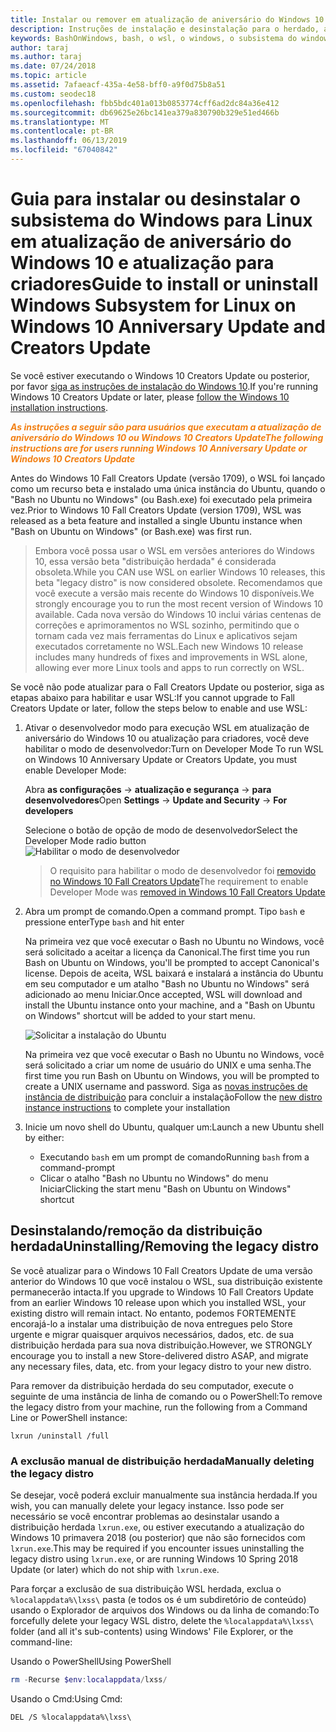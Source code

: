 ```yaml
---
title: Instalar ou remover em atualização de aniversário do Windows 10 ou atualização para criadores
description: Instruções de instalação e desinstalação para o herdado, a distribuição beta em atualização de aniversário do Windows 10 ou atualização para criadores
keywords: BashOnWindows, bash, o wsl, o windows, o subsistema do windows para linux, windowssubsystem, ubuntu, debian, suse, windows 10, herdado, beta, instalar, remover, desinstalar, desinstalar, delete, preterido
author: taraj
ms.author: taraj
ms.date: 07/24/2018
ms.topic: article
ms.assetid: 7afaeacf-435a-4e58-bff0-a9f0d75b8a51
ms.custom: seodec18
ms.openlocfilehash: fbb5bdc401a013b0853774cff6ad2dc84a36e412
ms.sourcegitcommit: db69625e26bc141ea379a830790b329e51ed466b
ms.translationtype: MT
ms.contentlocale: pt-BR
ms.lasthandoff: 06/13/2019
ms.locfileid: "67040842"
---
```

# <a name="guide-to-install-or-uninstall-windows-subsystem-for-linux-on-windows-10-anniversary-update-and-creators-update"></a><span data-ttu-id="cc25c-104">Guia para instalar ou desinstalar o subsistema do Windows para Linux em atualização de aniversário do Windows 10 e atualização para criadores</span><span class="sxs-lookup"><span data-stu-id="cc25c-104">Guide to install or uninstall Windows Subsystem for Linux on Windows 10 Anniversary Update and Creators Update</span></span> 

<span data-ttu-id="cc25c-105">Se você estiver executando o Windows 10 Creators Update ou posterior, por favor [siga as instruções de instalação do Windows 10](install-win10.md).</span><span class="sxs-lookup"><span data-stu-id="cc25c-105">If you're running Windows 10 Creators Update or later, please [follow the Windows 10 installation instructions](install-win10.md).</span></span>

<span data-ttu-id="cc25c-106"><strong><em><span style="color: #f28014">As instruções a seguir são para usuários que executam a atualização de aniversário do Windows 10 ou Windows 10 Creators Update</span></em></strong></span><span class="sxs-lookup"><span data-stu-id="cc25c-106"><strong><em><span style="color: #f28014">The following instructions are for users running Windows 10 Anniversary Update or Windows 10 Creators Update</span></em></strong></span></span>

<span data-ttu-id="cc25c-107">Antes do Windows 10 Fall Creators Update (versão 1709), o WSL foi lançado como um recurso beta e instalado uma única instância do Ubuntu, quando o "Bash no Ubuntu no Windows" (ou Bash.exe) foi executado pela primeira vez.</span><span class="sxs-lookup"><span data-stu-id="cc25c-107">Prior to Windows 10 Fall Creators Update (version 1709), WSL was released as a beta feature and installed a single Ubuntu instance when "Bash on Ubuntu on Windows" (or Bash.exe) was first run.</span></span>

> <span data-ttu-id="cc25c-108">Embora você possa usar o WSL em versões anteriores do Windows 10, essa versão beta "distribuição herdada" é considerada obsoleta.</span><span class="sxs-lookup"><span data-stu-id="cc25c-108">While you CAN use WSL on earlier Windows 10 releases, this beta "legacy distro" is now considered obsolete.</span></span> <span data-ttu-id="cc25c-109">Recomendamos que você execute a versão mais recente do Windows 10 disponíveis.</span><span class="sxs-lookup"><span data-stu-id="cc25c-109">We strongly encourage you to run the most recent version of Windows 10 available.</span></span> <span data-ttu-id="cc25c-110">Cada nova versão do Windows 10 inclui várias centenas de correções e aprimoramentos no WSL sozinho, permitindo que o tornam cada vez mais ferramentas do Linux e aplicativos sejam executados corretamente no WSL.</span><span class="sxs-lookup"><span data-stu-id="cc25c-110">Each new Windows 10 release includes many hundreds of fixes and improvements in WSL alone, allowing ever more Linux tools and apps to run correctly on WSL.</span></span>

<span data-ttu-id="cc25c-111">Se você não pode atualizar para o Fall Creators Update ou posterior, siga as etapas abaixo para habilitar e usar WSL:</span><span class="sxs-lookup"><span data-stu-id="cc25c-111">If you cannot upgrade to Fall Creators Update or later, follow the steps below to enable and use WSL:</span></span>

1. <span data-ttu-id="cc25c-112">Ativar o desenvolvedor modo para execução WSL em atualização de aniversário do Windows 10 ou atualização para criadores, você deve habilitar o modo de desenvolvedor:</span><span class="sxs-lookup"><span data-stu-id="cc25c-112">Turn on Developer Mode  To run WSL on Windows 10 Anniversary Update or Creators Update, you must enable Developer Mode:</span></span>

    <span data-ttu-id="cc25c-113">Abra **as configurações** -> **atualização e segurança** -> **para desenvolvedores**</span><span class="sxs-lookup"><span data-stu-id="cc25c-113">Open **Settings** -> **Update and Security** -> **For developers**</span></span>

    <span data-ttu-id="cc25c-114">Selecione o botão de opção de modo de desenvolvedor</span><span class="sxs-lookup"><span data-stu-id="cc25c-114">Select the Developer Mode radio button</span></span>  
    ![Habilitar o modo de desenvolvedor](media/updateAndSecurity.png)

    > <span data-ttu-id="cc25c-116">O requisito para habilitar o modo de desenvolvedor foi [removido no Windows 10 Fall Creators Update](https://blogs.msdn.microsoft.com/commandline/2017/06/08/developer-mode-no-longer-required-for-windows-subsystem-for-linux/)</span><span class="sxs-lookup"><span data-stu-id="cc25c-116">The requirement to enable Developer Mode was [removed in Windows 10 Fall Creators Update](https://blogs.msdn.microsoft.com/commandline/2017/06/08/developer-mode-no-longer-required-for-windows-subsystem-for-linux/)</span></span>

1. <span data-ttu-id="cc25c-117">Abra um prompt de comando.</span><span class="sxs-lookup"><span data-stu-id="cc25c-117">Open a command prompt.</span></span>  <span data-ttu-id="cc25c-118">Tipo `bash` e pressione enter</span><span class="sxs-lookup"><span data-stu-id="cc25c-118">Type `bash` and hit enter</span></span>

    <span data-ttu-id="cc25c-119">Na primeira vez que você executar o Bash no Ubuntu no Windows, você será solicitado a aceitar a licença da Canonical.</span><span class="sxs-lookup"><span data-stu-id="cc25c-119">The first time you run Bash on Ubuntu on Windows, you'll be prompted to accept Canonical's license.</span></span> <span data-ttu-id="cc25c-120">Depois de aceita, WSL baixará e instalará a instância do Ubuntu em seu computador e um atalho "Bash no Ubuntu no Windows" será adicionado ao menu Iniciar.</span><span class="sxs-lookup"><span data-stu-id="cc25c-120">Once accepted, WSL will download and install the Ubuntu instance onto your machine, and a "Bash on Ubuntu on Windows" shortcut will be added to your start menu.</span></span>

    ![Solicitar a instalação do Ubuntu](media/bashShellInstall.png)

    <span data-ttu-id="cc25c-122">Na primeira vez que você executar o Bash no Ubuntu no Windows, você será solicitado a criar um nome de usuário do UNIX e uma senha.</span><span class="sxs-lookup"><span data-stu-id="cc25c-122">The first time you run Bash on Ubuntu on Windows, you will be prompted to create a UNIX username and password.</span></span> <span data-ttu-id="cc25c-123">Siga as [novas instruções de instância de distribuição](initialize-distro.md) para concluir a instalação</span><span class="sxs-lookup"><span data-stu-id="cc25c-123">Follow the [new distro instance instructions](initialize-distro.md) to complete your installation</span></span>

1. <span data-ttu-id="cc25c-124">Inicie um novo shell do Ubuntu, qualquer um:</span><span class="sxs-lookup"><span data-stu-id="cc25c-124">Launch a new Ubuntu shell by either:</span></span>
    * <span data-ttu-id="cc25c-125">Executando `bash` em um prompt de comando</span><span class="sxs-lookup"><span data-stu-id="cc25c-125">Running `bash` from a command-prompt</span></span>
    * <span data-ttu-id="cc25c-126">Clicar o atalho "Bash no Ubuntu no Windows" do menu Iniciar</span><span class="sxs-lookup"><span data-stu-id="cc25c-126">Clicking the start menu "Bash on Ubuntu on Windows" shortcut</span></span>

    
## <a name="uninstallingremoving-the-legacy-distro"></a><span data-ttu-id="cc25c-127">Desinstalando/remoção da distribuição herdada</span><span class="sxs-lookup"><span data-stu-id="cc25c-127">Uninstalling/Removing the legacy distro</span></span>
<span data-ttu-id="cc25c-128">Se você atualizar para o Windows 10 Fall Creators Update de uma versão anterior do Windows 10 que você instalou o WSL, sua distribuição existente permanecerão intacta.</span><span class="sxs-lookup"><span data-stu-id="cc25c-128">If you upgrade to Windows 10 Fall Creators Update from an earlier Windows 10 release upon which you installed WSL, your existing distro will remain intact.</span></span> <span data-ttu-id="cc25c-129">No entanto, podemos FORTEMENTE encorajá-lo a instalar uma distribuição de nova entregues pelo Store urgente e migrar quaisquer arquivos necessários, dados, etc. de sua distribuição herdada para sua nova distribuição.</span><span class="sxs-lookup"><span data-stu-id="cc25c-129">However, we STRONGLY encourage you to install a new Store-delivered distro ASAP, and migrate any necessary files, data, etc. from your legacy distro to your new distro.</span></span>

<span data-ttu-id="cc25c-130">Para remover da distribuição herdada do seu computador, execute o seguinte de uma instância de linha de comando ou o PowerShell:</span><span class="sxs-lookup"><span data-stu-id="cc25c-130">To remove the legacy distro from your machine, run the following from a Command Line or PowerShell instance:</span></span>

```console
lxrun /uninstall /full
```

### <a name="manually-deleting-the-legacy-distro"></a><span data-ttu-id="cc25c-131">A exclusão manual de distribuição herdada</span><span class="sxs-lookup"><span data-stu-id="cc25c-131">Manually deleting the legacy distro</span></span>
<span data-ttu-id="cc25c-132">Se desejar, você poderá excluir manualmente sua instância herdada.</span><span class="sxs-lookup"><span data-stu-id="cc25c-132">If you wish, you can manually delete your legacy instance.</span></span> <span data-ttu-id="cc25c-133">Isso pode ser necessário se você encontrar problemas ao desinstalar usando a distribuição herdada `lxrun.exe`, ou estiver executando a atualização do Windows 10 primavera 2018 (ou posterior) que não são fornecidos com `lxrun.exe`.</span><span class="sxs-lookup"><span data-stu-id="cc25c-133">This may be required if you encounter issues uninstalling the legacy distro using `lxrun.exe`, or are running Windows 10 Spring 2018 Update (or later) which do not ship with `lxrun.exe`.</span></span>

<span data-ttu-id="cc25c-134">Para forçar a exclusão de sua distribuição WSL herdada, exclua o `%localappdata%\lxss\` pasta (e todos os é um subdiretório de conteúdo) usando o Explorador de arquivos dos Windows ou da linha de comando:</span><span class="sxs-lookup"><span data-stu-id="cc25c-134">To forcefully delete your legacy WSL distro, delete the `%localappdata%\lxss\` folder (and all it's sub-contents) using Windows' File Explorer, or the command-line:</span></span>

<span data-ttu-id="cc25c-135">Usando o PowerShell</span><span class="sxs-lookup"><span data-stu-id="cc25c-135">Using PowerShell</span></span>
```powershell
rm -Recurse $env:localappdata/lxss/
```

<span data-ttu-id="cc25c-136">Usando o Cmd:</span><span class="sxs-lookup"><span data-stu-id="cc25c-136">Using Cmd:</span></span>
```console
DEL /S %localappdata%\lxss\
```

